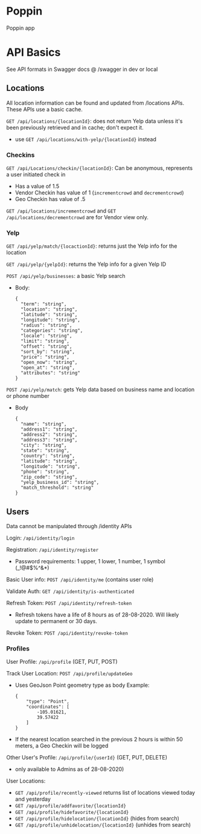 ﻿# Poppin
Poppin app


# API Basics
See API formats in Swagger docs @ /swagger in dev or local

## Locations

All location information can be found and updated from /locations APIs. These APIs use a basic cache. 

`GET /api/locations/{locationId}`: does not return Yelp data unless it's been previously retrieved and in cache; don't expect it.
+ use `GET /api/locations/with-yelp/{locationId}` instead

### Checkins

`​GET /api​/Locations​/checkin​/{locationId}`: Can be anonymous, represents a user initiated check in
+ Has a value of 1.5
+ Vendor Checkin has value of 1 (`incrementcrowd` and `decrementcrowd`)
+ Geo Checkin has value of .5

`GET /api/locations/incrementcrowd` and `GET /api/locations/decrementcrowd` are for Vendor view only.

### Yelp
`GET /api/yelp/match/{locactionId}`: returns just the Yelp info for the location

`GET /api/yelp/{yelpId}`: returns the Yelp info for a given Yelp ID

`POST /api/yelp/businesses`: a basic Yelp search
+ Body:
    ```
    {
      "term": "string",
      "location": "string",
      "latitude": "string",
      "longitude": "string",
      "radius": "string",
      "categories": "string",
      "locale": "string",
      "limit": "string",
      "offset": "string",
      "sort_by": "string",
      "price": "string",
      "open_now": "string",
      "open_at": "string",
      "attributes": "string"
    }
    ```

`POST /api/yelp/match`: gets Yelp data based on business name and location or phone number
+ Body
    ```
    {
      "name": "string",
      "address1": "string",
      "address2": "string",
      "address3": "string",
      "city": "string",
      "state": "string",
      "country": "string",
      "latitude": "string",
      "longitude": "string",
      "phone": "string",
      "zip_code": "string",
      "yelp_business_id": "string",
      "match_threshold": "string"
    }
    ```

## Users

Data cannot be manipulated through /identity APIs

Login: `/api/identity/login`

Registration: `/api/identity/register`
+ Password requirements: 1 upper, 1 lower, 1 number, 1 symbol (_!@#$%^&*)

Basic User info: `POST /api/identity/me` (contains user role)

Validate Auth: `GET /api/identity/is-authenticated`
  
Refresh Token: `POST /api/identity/refresh-token`
+ Refresh tokens have a life of 8 hours as of 28-08-2020. Will likely update to permanent or 30 days.

Revoke Token: `POST /api/identity/revoke-token`
  
### Profiles
  
User Profile: `/api/profile` (GET, PUT, POST)

Track User Location: `POST /api/profile/updateGeo`
+ Uses GeoJson Point geometry type as body
    Example: 
    ```
    {
        "type": "Point",
        "coordinates": [
            -105.01621,
            39.57422
        ]
    }
    ```
+ If the nearest location searched in the previous 2 hours is within 50 meters, a Geo Checkin will be logged

Other User's Profile: `/api/profile/{userId}` (GET, PUT, DELETE)
+ only available to Admins as of 28-08-2020)

User Locations:
+ `GET /api/profile/recently-viewed` returns list of locations viewed today and yesterday
+ `GET /api/profile/addfavorite/{locationId}`
+ `GET /api/profile/hidefavorite/{locationId}`
+ `GET /api/profile/hidelocation/{locationId}` (hides from search)
+ `GET /api/profile/unhidelocation/{locationId}` (unhides from search)
